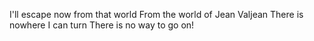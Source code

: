 I'll escape now from that world
From the world of Jean Valjean
There is nowhere I can turn
There is no way to go on!